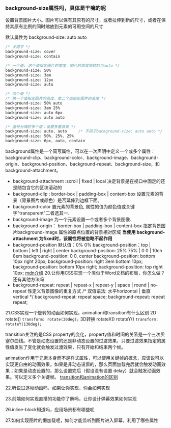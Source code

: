 ### background-size属性吗，具体是干嘛的呢
设置背景图片大小。图片可以保有其原有的尺寸，或者拉伸到新的尺寸，或者在保持其原有比例的同时缩放到元素的可用空间的尺寸

默认属性为 background-size: auto auto
```css
/* 关键字 */
background-size: cover
background-size: contain

/* 一个值: 这个值指定图片的宽度，图片的高度隐式的为auto */
background-size: 50%
background-size: 3em
background-size: 12px
background-size: auto

/* 两个值 */
/* 第一个值指定图片的宽度，第二个值指定图片的高度 */
background-size: 50% auto
background-size: 3em 25%
background-size: auto 6px
background-size: auto auto

/* 逗号分隔的多个值：设置多重背景 */
background-size: auto, auto     /* 不同于background-size: auto auto */
background-size: 50%, 25%, 25%
background-size: 6px, auto, contain
```

background属性是一个简写属性，可以在一次声明中定义一个或多个属性：background-clip、background-color、background-image、background-origin、background-position、background-repeat、background-size，和 background-attachment。

-  background-attachment :scroll | fixed | local
决定背景是在视口中固定的还是随包含它的区块滚动的
- background-clip :  border-box | padding-box | content-box
设置元素的背景（背景图片或颜色）是否延伸到边框下面。
- background-color 
置元素的背景色, 属性的值为颜色值或关键字"transparent"二者选其一.
- background-image
为一个元素设置一个或者多个背景图像.
- background-origin： border-box | padding-box | content-box
指定背景图片background-image 属性的原点位置的背景相对区域
**当使用 background-attachment 为fixed时，该属性将被忽略不起作用**
- background-position
默认值：0% 0%
background-position：top | bottom | left | right | center
background-position: 25% 75% | 0 0 | 10ch 8em
background-position: 0 0, center
background-position: bottom 10px right 20px;
background-position: right 3em bottom 10px;
background-position: bottom 10px right;
background-position: top right 10px;
[mdn介绍](https://developer.mozilla.org/zh-CN/docs/Web/CSS/background-position)
20.让你用CSS实现一个类似于Word文档的布局，你怎么做？还有其他方法吗
- background-repeat: repeat | repeat-x | repeat-y | space | round | no-repeat
性定义背景图像的重复方式
/* 双值语法: 水平horizontal | 垂直vertical */
background-repeat: repeat space;
background-repeat: repeat repeat;

21.CSS实现一个旋转的动画如何实现，animation和transition有什么区别
2D rotate() `transform: rotate(30deg);`
3D转换 rotateX() rotateY() `transform: rotateY(130deg);`

transition关注的是CSS property的变化，property值和时间的关系是一个三次贝塞尔曲线。不管是动态设置的还是非动态设置的过渡效果，只要过渡效果指定的属性值发生了变化就会触发过渡效果，只有开始和结束两个帧。

animation作用于元素本身而不是样式属性，可以使用关键帧的概念，应该说可以实现更自由的动画效果。如果是非动态设置的，那么页面加载完后就会触发动画效果；如果是动态设置的，那么设置完后（假设没有设置 delay）就会触发动画效果。可以定义多个关键帧。
[transition和animation的区别](https://blog.csdn.net/u013243347/article/details/79943045)

22.听说过逐帧动画吗，如果让你实现，你会如何实现

23.前端如何实现直播的功能你了解吗，让你设计弹幕效果如何实现

26.inline-block知道吗，应用场景都有哪些呢

27.如何实现图片的懒加载呢，如何才能监听到图片进入屏幕，利用了哪些属性